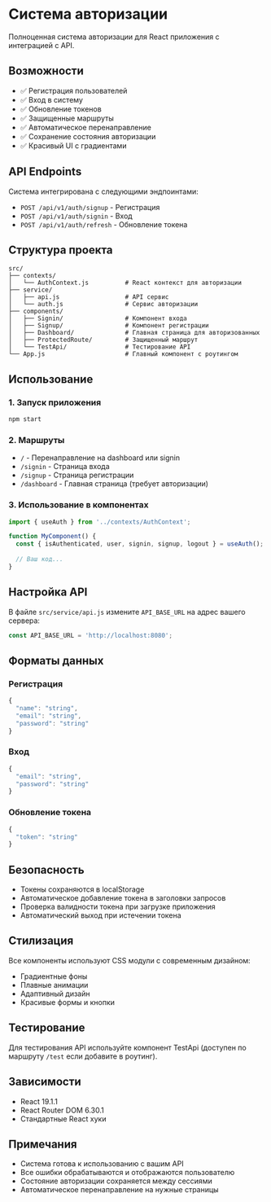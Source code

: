 # Система авторизации

Полноценная система авторизации для React приложения с интеграцией с API.

## Возможности

- ✅ Регистрация пользователей
- ✅ Вход в систему
- ✅ Обновление токенов
- ✅ Защищенные маршруты
- ✅ Автоматическое перенаправление
- ✅ Сохранение состояния авторизации
- ✅ Красивый UI с градиентами

## API Endpoints

Система интегрирована с следующими эндпоинтами:

- `POST /api/v1/auth/signup` - Регистрация
- `POST /api/v1/auth/signin` - Вход
- `POST /api/v1/auth/refresh` - Обновление токена

## Структура проекта

```
src/
├── contexts/
│   └── AuthContext.js          # React контекст для авторизации
├── service/
│   ├── api.js                  # API сервис
│   └── auth.js                 # Сервис авторизации
├── components/
│   ├── Signin/                 # Компонент входа
│   ├── Signup/                 # Компонент регистрации
│   ├── Dashboard/              # Главная страница для авторизованных
│   ├── ProtectedRoute/         # Защищенный маршрут
│   └── TestApi/                # Тестирование API
└── App.js                      # Главный компонент с роутингом
```

## Использование

### 1. Запуск приложения

```bash
npm start
```

### 2. Маршруты

- `/` - Перенаправление на dashboard или signin
- `/signin` - Страница входа
- `/signup` - Страница регистрации
- `/dashboard` - Главная страница (требует авторизации)

### 3. Использование в компонентах

```javascript
import { useAuth } from '../contexts/AuthContext';

function MyComponent() {
  const { isAuthenticated, user, signin, signup, logout } = useAuth();
  
  // Ваш код...
}
```

## Настройка API

В файле `src/service/api.js` измените `API_BASE_URL` на адрес вашего сервера:

```javascript
const API_BASE_URL = 'http://localhost:8080';
```

## Форматы данных

### Регистрация
```javascript
{
  "name": "string",
  "email": "string", 
  "password": "string"
}
```

### Вход
```javascript
{
  "email": "string",
  "password": "string"
}
```

### Обновление токена
```javascript
{
  "token": "string"
}
```

## Безопасность

- Токены сохраняются в localStorage
- Автоматическое добавление токена в заголовки запросов
- Проверка валидности токена при загрузке приложения
- Автоматический выход при истечении токена

## Стилизация

Все компоненты используют CSS модули с современным дизайном:
- Градиентные фоны
- Плавные анимации
- Адаптивный дизайн
- Красивые формы и кнопки

## Тестирование

Для тестирования API используйте компонент TestApi (доступен по маршруту `/test` если добавите в роутинг).

## Зависимости

- React 19.1.1
- React Router DOM 6.30.1
- Стандартные React хуки

## Примечания

- Система готова к использованию с вашим API
- Все ошибки обрабатываются и отображаются пользователю
- Состояние авторизации сохраняется между сессиями
- Автоматическое перенаправление на нужные страницы
